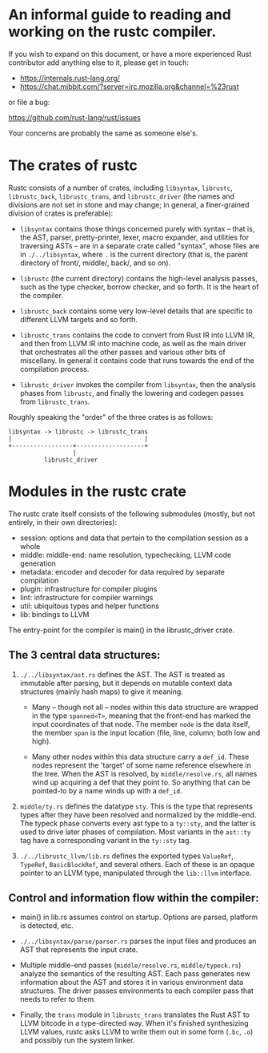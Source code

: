 An informal guide to reading and working on the rustc compiler.
==================================================================

If you wish to expand on this document, or have a more experienced
Rust contributor add anything else to it, please get in touch:

* https://internals.rust-lang.org/
* https://chat.mibbit.com/?server=irc.mozilla.org&channel=%23rust

or file a bug:

https://github.com/rust-lang/rust/issues

Your concerns are probably the same as someone else's.

The crates of rustc
===================

Rustc consists of a number of crates, including `libsyntax`,
`librustc`, `librustc_back`, `librustc_trans`, and `librustc_driver`
(the names and divisions are not set in stone and may change;
in general, a finer-grained division of crates is preferable):

- `libsyntax` contains those things concerned purely with syntax –
  that is, the AST, parser, pretty-printer, lexer, macro expander, and
  utilities for traversing ASTs – are in a separate crate called
  "syntax", whose files are in `./../libsyntax`, where `.` is the
  current directory (that is, the parent directory of front/, middle/,
  back/, and so on).

- `librustc` (the current directory) contains the high-level analysis
  passes, such as the type checker, borrow checker, and so forth.
  It is the heart of the compiler.

- `librustc_back` contains some very low-level details that are
  specific to different LLVM targets and so forth.

- `librustc_trans` contains the code to convert from Rust IR into LLVM
  IR, and then from LLVM IR into machine code, as well as the main
  driver that orchestrates all the other passes and various other bits
  of miscellany. In general it contains code that runs towards the
  end of the compilation process.

- `librustc_driver` invokes the compiler from `libsyntax`, then the
  analysis phases from `librustc`, and finally the lowering and
  codegen passes from `librustc_trans`.

Roughly speaking the "order" of the three crates is as follows:

    libsyntax -> librustc -> librustc_trans
    |                                     |
    +-----------------+-------------------+
                      |
              librustc_driver


Modules in the rustc crate
==========================

The rustc crate itself consists of the following submodules
(mostly, but not entirely, in their own directories):

- session: options and data that pertain to the compilation session as
  a whole
- middle: middle-end: name resolution, typechecking, LLVM code
  generation
- metadata: encoder and decoder for data required by separate
  compilation
- plugin: infrastructure for compiler plugins
- lint: infrastructure for compiler warnings
- util: ubiquitous types and helper functions
- lib: bindings to LLVM

The entry-point for the compiler is main() in the librustc_driver
crate.

The 3 central data structures:
------------------------------

1. `./../libsyntax/ast.rs` defines the AST. The AST is treated as
   immutable after parsing, but it depends on mutable context data
   structures (mainly hash maps) to give it meaning.

   - Many – though not all – nodes within this data structure are
     wrapped in the type `spanned<T>`, meaning that the front-end has
     marked the input coordinates of that node. The member `node` is
     the data itself, the member `span` is the input location (file,
     line, column; both low and high).

   - Many other nodes within this data structure carry a
     `def_id`. These nodes represent the 'target' of some name
     reference elsewhere in the tree. When the AST is resolved, by
     `middle/resolve.rs`, all names wind up acquiring a def that they
     point to. So anything that can be pointed-to by a name winds
     up with a `def_id`.

2. `middle/ty.rs` defines the datatype `sty`. This is the type that
   represents types after they have been resolved and normalized by
   the middle-end. The typeck phase converts every ast type to a
   `ty::sty`, and the latter is used to drive later phases of
   compilation. Most variants in the `ast::ty` tag have a
   corresponding variant in the `ty::sty` tag.

3. `./../librustc_llvm/lib.rs` defines the exported types
   `ValueRef`, `TypeRef`, `BasicBlockRef`, and several others.
   Each of these is an opaque pointer to an LLVM type,
   manipulated through the `lib::llvm` interface.


Control and information flow within the compiler:
-------------------------------------------------

- main() in lib.rs assumes control on startup. Options are
  parsed, platform is detected, etc.

- `./../libsyntax/parse/parser.rs` parses the input files and produces
  an AST that represents the input crate.

- Multiple middle-end passes (`middle/resolve.rs`, `middle/typeck.rs`)
  analyze the semantics of the resulting AST. Each pass generates new
  information about the AST and stores it in various environment data
  structures. The driver passes environments to each compiler pass
  that needs to refer to them.

- Finally, the `trans` module in `librustc_trans` translates the Rust
  AST to LLVM bitcode in a type-directed way. When it's finished
  synthesizing LLVM values, rustc asks LLVM to write them out in some
  form (`.bc`, `.o`) and possibly run the system linker.
